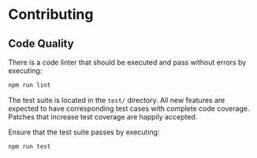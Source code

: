 # Contributing

## Code Quality

There is a code linter that should be executed and pass without errors by executing:

```bash
npm run lint
```

The test suite is located in the `test/` directory. All new features are
expected to have corresponding test cases with complete code coverage. Patches
that increase test coverage are happily accepted.

Ensure that the test suite passes by executing:

```bash
npm run test
```
